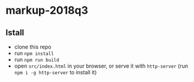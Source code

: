 # markup-2018q3

## Istall 

* clone this repo
* run `npm install`
* run `npm run build`
* open `src/index.html` in your browser, or serve it with `http-server` (run `npm i -g http-server` to install it)